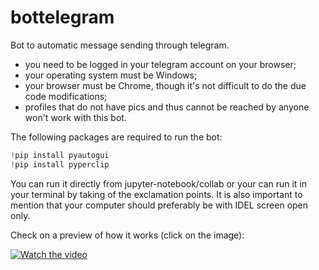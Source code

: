 # bottelegram
Bot to automatic message sending through telegram.
- you need to be logged in your telegram account on your browser;
- your operating system must be Windows;
- your browser must be Chrome, though it's not difficult to do the due code modifications;
- profiles that do not have pics and thus cannot be reached by anyone won't work with this bot.

The following packages are required to run the bot:

```python
!pip install pyautogui
!pip install pyperclip
```
You can run it directly from jupyter-notebook/collab or your can run it in your terminal by taking of the exclamation points.
It is also important to mention that your computer should preferably be with IDEL screen open only.

Check on a preview of how it works (click on the image):

[![Watch the video](https://img.youtube.com/vi/YwaYRDC6q_M/maxresdefault.jpg)](https://youtu.be/YwaYRDC6q_M)
